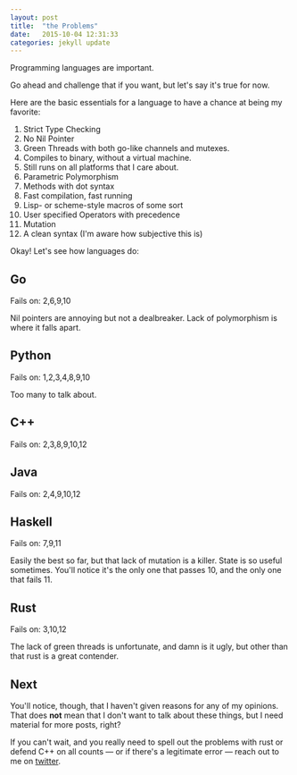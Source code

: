```yaml
---
layout: post
title:  "the Problems"
date:   2015-10-04 12:31:33
categories: jekyll update
---
```


Programming languages are important.

Go ahead and challenge that if you want, but let's say it's true for now.

Here are the basic essentials for a language to have a chance at being my favorite:

1. Strict Type Checking
2. No Nil Pointer
3. Green Threads with both go-like channels and mutexes.
4. Compiles to binary, without a virtual machine.
5. Still runs on all platforms that I care about.
6. Parametric Polymorphism
7. Methods with dot syntax
8. Fast compilation, fast running
9. Lisp- or scheme-style macros of some sort
10. User specified Operators with precedence
11. Mutation
12. A clean syntax (I'm aware how subjective this is)

Okay! Let's see how languages do:

## Go

Fails on: 2,6,9,10

Nil pointers are annoying but not a dealbreaker.
Lack of polymorphism is where it falls apart.

## Python

Fails on: 1,2,3,4,8,9,10

Too many to talk about.

## C++

Fails on: 2,3,8,9,10,12

## Java

Fails on: 2,4,9,10,12

## Haskell

Fails on: 7,9,11

Easily the best so far, but that lack of mutation is a killer. State is so useful sometimes.
You'll notice it's the only one that passes 10, and the only one that fails 11.

## Rust

Fails on: 3,10,12

The lack of green threads is unfortunate, and damn is it ugly, but other than that rust is a great contender.

## Next 

You'll notice, though, that I haven't given reasons for any of my opinions. 
That does **not** mean that I don't want to talk about these things, but I need material for more posts, right?

If you can't wait, and you really need to spell out the problems with rust or defend C++ on all counts &mdash; or if there's a legitimate error &mdash; reach out to me on [twitter](http://www.twitter.com/charlesetc).

